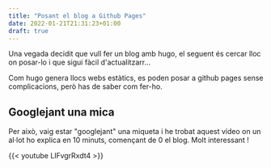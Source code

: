 ```yaml
---
title: "Posant el blog a Github Pages"
date: 2022-01-21T21:31:23+01:00
draft: true
---
```


Una vegada decidit que vull fer un blog amb hugo, el seguent és cercar lloc on posar-lo i que sigui fàcil d'actualitzarr...

Com hugo genera llocs webs estàtics, es poden posar a github pages sense complicacions, però has de saber com fer-ho.

## Googlejant una mica
Per això, vaig estar "googlejant" una miqueta i he trobat aquest vídeo on un al·lot ho explica en 10 minuts, començant de 0 el blog. Molt interessant !

{{< youtube LIFvgrRxdt4 >}}
